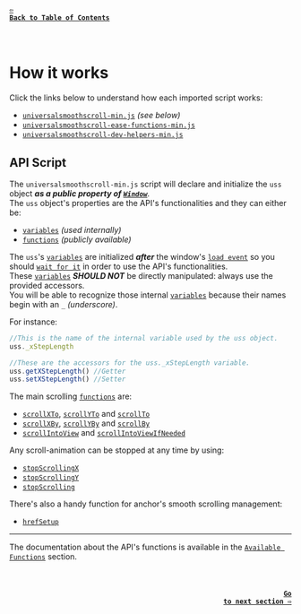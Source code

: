 #### <a href = "https://github.com/CristianDavideConte/universalSmoothScroll#table-of-contents"><code>&#8678; Back to Table of Contents</code></a>
<br/>

# How it works
Click the links below to understand how each imported script works: 
* [`universalsmoothscroll-min.js`](./HowItWorks.md#api-script) _(see below)_
* [`universalsmoothscroll-ease-functions-min.js`](./EaseFunctions.md)
* [`universalsmoothscroll-dev-helpers-min.js`](./DevHelpers.md)


## API Script 
The `universalsmoothscroll-min.js` script will declare and initialize the `uss` object ***as a public property of [`Window`](https://developer.mozilla.org/en-US/docs/Web/API/Window)***. <br/>
The `uss` object's properties are the API's functionalities and they can either be: <br/>
* [`variables`](./VariablesAbout.md) _(used internally)_
* [`functions`](./FunctionsAbout.md) _(publicly available)_ <br/>
  
The `uss`'s [`variables`](./VariablesAbout.md) are initialized ***after*** the window's [`load event`](https://developer.mozilla.org/en-US/docs/Web/API/Window/load_event) so you should [`wait for it`](https://developer.mozilla.org/en-US/docs/Web/API/Window/load_event#examples) in order to use the API's functionalities. <br/>
These [`variables`](./VariablesAbout.md) ***SHOULD NOT*** be directly manipulated: always use the provided accessors.<br/>
You will be able to recognize those internal [`variables`](./VariablesAbout.md) because their names begin with an `_` _(underscore)_. <br/>

For instance:
```javascript
//This is the name of the internal variable used by the uss object.
uss._xStepLength

//These are the accessors for the uss._xStepLength variable.
uss.getXStepLength() //Getter
uss.setXStepLength() //Setter
```

The main scrolling [`functions`](./FunctionsAbout.md) are:
* [`scrollXTo`](./FunctionsAbout.md#scrollXToFun),  [`scrollYTo`](./FunctionsAbout.md#scrollYToFun) and [`scrollTo`](./FunctionsAbout.md#scrollToFun)
* [`scrollXBy`](./FunctionsAbout.md#scrollXByFun),  [`scrollYBy`](./FunctionsAbout.md#scrollYByFun) and [`scrollBy`](./FunctionsAbout.md#scrollByFun)
* [`scrollIntoView`](./FunctionsAbout.md#scrollIntoViewFun) and [`scrollIntoViewIfNeeded`](./FunctionsAbout.md#scrollIntoViewIfNeededFun) <br/>

Any scroll-animation can be stopped at any time by using:
* [`stopScrollingX`](./FunctionsAbout.md#stopScrollingXFun)
* [`stopScrollingY`](./FunctionsAbout.md#stopScrollingYFun)
* [`stopScrolling`](./FunctionsAbout.md#stopScrollingFun)

There's also a handy function for anchor's smooth scrolling management:
* [`hrefSetup`](./FunctionsAbout.md#hrefSetupFun)

---

The documentation about the API's functions is available in the [`Available Functions`](./FunctionsAbout.md) section. 

<br/>

#### <p align="right"><a href = "./FunctionsAbout.md"><code>Go to next section &#8680;</code></a></p>
